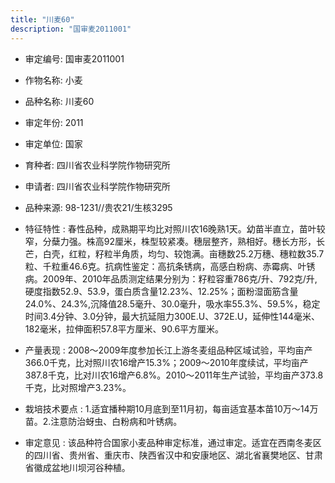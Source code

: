 ```yaml
---
title: "川麦60"
description: "国审麦2011001"
---
```

* 审定编号:  国审麦2011001

*  作物名称:  小麦

*  品种名称:  川麦60

*  审定年份:  2011

*  审定单位:  国家

* 育种者:  四川省农业科学院作物研究所

*  申请者:  四川省农业科学院作物研究所

*  品种来源:  98-1231//贵农21/生核3295

*  特征特性 : 
春性品种，成熟期平均比对照川农16晚熟1天。幼苗半直立，苗叶较窄，分蘖力强。株高92厘米，株型较紧凑。穗层整齐，熟相好。穗长方形，长芒，白壳，红粒，籽粒半角质，均匀、较饱满。亩穗数25.2万穗、穗粒数35.7粒、千粒重46.6克。抗病性鉴定：高抗条锈病，高感白粉病、赤霉病、叶锈病。2009年、2010年品质测定结果分别为：籽粒容重786克/升、792克/升, 硬度指数52.9、53.9，蛋白质含量12.23%、12.25%；面粉湿面筋含量24.0%、24.3%,沉降值28.5毫升、30.0毫升，吸水率55.3%、59.5%，稳定时间3.4分钟、3.0分钟，最大抗延阻力300E.U、372E.U，延伸性144毫米、182毫米，拉伸面积57.8平方厘米、90.6平方厘米。 
 
*  产量表现 : 
2008～2009年度参加长江上游冬麦组品种区域试验，平均亩产366.0千克，比对照川农16增产15.3%；2009～2010年度续试，平均亩产387.8千克，比对川农16增产6.8%。2010～2011年生产试验，平均亩产373.8千克，比对照增产3.23%。

*  栽培技术要点 : 
1.适宜播种期10月底到至11月初，每亩适宜基本苗10万～14万苗。2.注意防治蚜虫、白粉病和叶锈病。

*  审定意见 : 
该品种符合国家小麦品种审定标准，通过审定。适宜在西南冬麦区的四川省、贵州省、重庆市、陕西省汉中和安康地区、湖北省襄樊地区、甘肃省徽成盆地川坝河谷种植。
